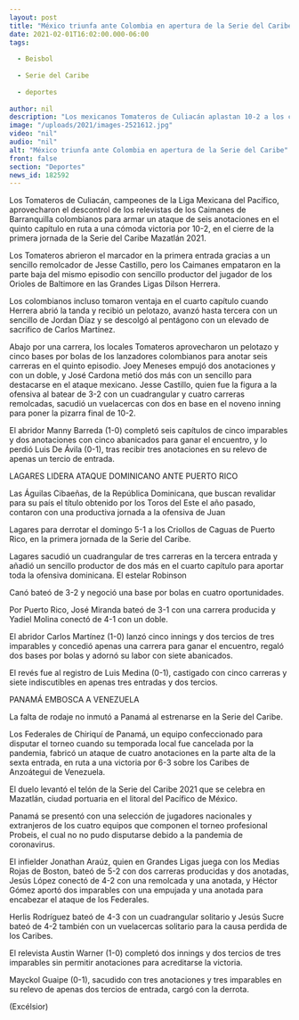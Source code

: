 ```yaml
---
layout: post
title: "México triunfa ante Colombia en apertura de la Serie del Caribe"
date: 2021-02-01T16:02:00.000-06:00
tags:
  
  - Beisbol
  
  - Serie del Caribe
  
  - deportes
  
author: nil
description: "Los mexicanos Tomateros de Culiacán aplastan 10-2 a los colombianos Caimanes de Barranquilla en la primera jornada de la Serie del Caribe"
image: "/uploads/2021/images-2521612.jpg"
video: "nil"
audio: "nil"
alt: "México triunfa ante Colombia en apertura de la Serie del Caribe"
front: false
section: "Deportes"
news_id: 182592
---
```


Los Tomateros de Culiacán, campeones de la Liga Mexicana del Pacífico, aprovecharon el descontrol de los relevistas de los Caimanes de Barranquilla colombianos para armar un ataque de seis anotaciones en el quinto capítulo en ruta a una cómoda victoria por 10-2, en el cierre de la primera jornada de la Serie del Caribe Mazatlán 2021.

Los Tomateros abrieron el marcador en la primera entrada gracias a un sencillo remolcador de Jesse Castillo, pero los Caimanes empataron en la parte baja del mismo episodio con sencillo productor del jugador de los Orioles de Baltimore en las Grandes Ligas Dilson Herrera.

Los colombianos incluso tomaron ventaja en el cuarto capítulo cuando Herrera abrió la tanda y recibió un pelotazo, avanzó hasta tercera con un sencillo de Jordan Díaz y se descolgó al pentágono con un elevado de sacrifico de Carlos Martínez.

Abajo por una carrera, los locales Tomateros aprovecharon un pelotazo y cinco bases por bolas de los lanzadores colombianos para anotar seis carreras en el quinto episodio. Joey Meneses empujó dos anotaciones y con un doble, y José Cardona metió dos más con un sencillo para destacarse en el ataque mexicano.
Jesse Castillo, quien fue la figura a la ofensiva al batear de 3-2 con un cuadrangular y cuatro carreras remolcadas, sacudió un vuelacercas con dos en base en el noveno inning para poner la pizarra final de 10-2.

El abridor Manny Barreda (1-0) completó seis capítulos de cinco imparables y dos anotaciones con cinco abanicados para ganar el encuentro, y lo perdió Luis De Ávila (0-1), tras recibir tres anotaciones en su relevo de apenas un tercio de entrada.

LAGARES LIDERA ATAQUE DOMINICANO ANTE PUERTO RICO


Las Águilas Cibaeñas, de la República Dominicana, que buscan revalidar para su país el título obtenido por los Toros del Este el año pasado, contaron con una productiva jornada a la ofensiva de Juan

Lagares para derrotar el domingo 5-1 a los Criollos de Caguas de Puerto Rico, en la primera jornada de la Serie del Caribe.

Lagares sacudió un cuadrangular de tres carreras en la tercera entrada y añadió un sencillo productor de dos más en el cuarto capítulo para aportar toda la ofensiva dominicana. El estelar Robinson

Canó bateó de 3-2 y negoció una base por bolas en cuatro oportunidades.

Por Puerto Rico, José Miranda bateó de 3-1 con una carrera producida y Yadiel Molina conectó de 4-1 con un doble.

El abridor Carlos Martínez (1-0) lanzó cinco innings y dos tercios de tres imparables y concedió apenas una carrera para ganar el encuentro, regaló dos bases por bolas y adornó su labor con siete abanicados.

El revés fue al registro de Luis Medina (0-1), castigado con cinco carreras y siete indiscutibles en apenas tres entradas y dos tercios.

PANAMÁ EMBOSCA A VENEZUELA


La falta de rodaje no inmutó a Panamá al estrenarse en la Serie del Caribe.

Los Federales de Chiriquí de Panamá, un equipo confeccionado para disputar el torneo cuando su temporada local fue cancelada por la pandemia, fabricó un ataque de cuatro anotaciones en la parte alta de la sexta entrada, en ruta a una victoria por 6-3 sobre los Caribes de Anzoátegui de Venezuela.

El duelo levantó el telón de la Serie del Caribe 2021 que se celebra en Mazatlán, ciudad portuaria en el litoral del Pacífico de México.

Panamá se presentó con una selección de jugadores nacionales y extranjeros de los cuatro equipos que componen el torneo profesional Probeis, el cual no no pudo disputarse debido a la pandemia de coronavirus.

El infielder Jonathan Araúz, quien en Grandes Ligas juega con los Medias Rojas de Boston, bateó de 5-2 con dos carreras producidas y dos anotadas, Jesús López conectó de 4-2 con una remolcada y una anotada, y Héctor Gómez aportó dos imparables con una empujada y una anotada para encabezar el ataque de los Federales.

Herlis Rodríguez bateó de 4-3 con un cuadrangular solitario y Jesús Sucre bateó de 4-2 también con un vuelacercas solitario para la causa perdida de los Caribes.

El relevista Austin Warner (1-0) completó dos innings y dos tercios de tres imparables sin permitir anotaciones para acreditarse la victoria.

Mayckol Guaipe (0-1), sacudido con tres anotaciones y tres imparables en su relevo de apenas dos tercios de entrada, cargó con la derrota.

(Excélsior)